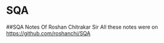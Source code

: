 # SQA

##SQA Notes Of Roshan Chitrakar Sir
All these notes were on https://github.com/roshanchi/SQA
